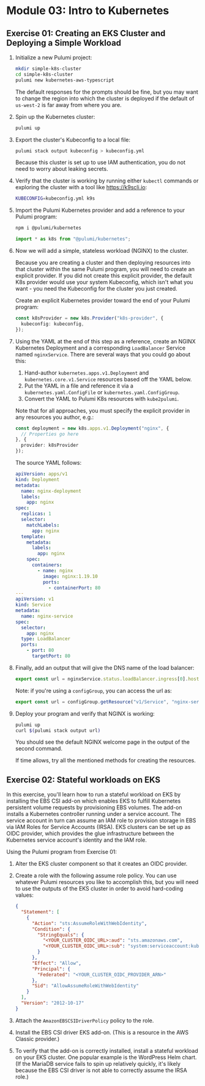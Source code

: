 # Module 03: Intro to Kubernetes

## Exercise 01: Creating an EKS Cluster and Deploying a Simple Workload

1. Initialize a new Pulumi project:

    ```bash
    mkdir simple-k8s-cluster
    cd simple-k8s-cluster
    pulumi new kubernetes-aws-typescript 
    ```

    The default responses for the prompts should be fine, but you may want to change the region into which the cluster is deployed if the default of `us-west-2` is far away from where you are.

1. Spin up the Kubernetes cluster:

    ```bash
    pulumi up
    ```

1. Export the cluster's Kubeconfig to a local file:

    ```bash
    pulumi stack output kubeconfig > kubeconfig.yml
    ```

    Because this cluster is set up to use IAM authentication, you do not need to worry about leaking secrets.

1. Verify that the cluster is working by running either `kubectl` commands or exploring the cluster with a tool like <https://k9scli.io>:

    ```bash
    KUBECONFIG=kubeconfig.yml k9s
    ```

1. Import the Pulumi Kubernetes provider and add a reference to your Pulumi program:

    ```bash
    npm i @pulumi/kubernetes
    ```

    ```typescript
    import * as k8s from "@pulumi/kubernetes";
    ```

1. Now we will add a simple, stateless workload (NGINX) to the cluster.

    Because you are creating a cluster and then deploying resources into that cluster within the same Pulumi program, you will need to create an explicit provider. If you did not create this explicit provider, the default K8s provider would use your system Kubeconfig, which isn't what you want - you need the Kubeconfig for the cluster you just created.

    Create an explicit Kubernetes provider toward the end of your Pulumi program:

    ```typescript
    const k8sProvider = new k8s.Provider("k8s-provider", {
      kubeconfig: kubeconfig,
    });
    ```

1. Using the YAML at the end of this step as a reference, create an NGINX Kubernetes Deployment and a corresponding `LoadBalancer` Service named `nginxService`. There are several ways that you could go about this:

    1. Hand-author `kubernetes.apps.v1.Deployment` and `kubernetes.core.v1.Service` resources based off the YAML below.
    1. Put the YAML in a file and reference it via a `kubernetes.yaml.ConfigFile` or `kubernetes.yaml.ConfigGroup`.
    1. Convert the YAML to Pulumi K8s resources with `kube2pulumi`.

    Note that for all approaches, you must specify the explicit provider in any resources you author, e.g.:

    ```typescript
    const deployment = new k8s.apps.v1.Deployment("nginx", {
      // Properties go here
    }, {
      provider: k8sProvider
    });
    ```

    The source YAML follows:

    ```yaml
    apiVersion: apps/v1
    kind: Deployment
    metadata:
      name: nginx-deployment
      labels:
        app: nginx
    spec:
      replicas: 1
      selector:
        matchLabels:
          app: nginx
      template:
        metadata:
          labels:
            app: nginx
        spec:
          containers:
            - name: nginx
              image: nginx:1.19.10
              ports:
                - containerPort: 80
    ---
    apiVersion: v1
    kind: Service
    metadata:
      name: nginx-service
    spec:
      selector:
        app: nginx
      type: LoadBalancer
      ports:
        - port: 80
          targetPort: 80
    ```

1. Finally, add an output that will give the DNS name of the load balancer:

    ```typescript
    export const url = nginxService.status.loadBalancer.ingress[0].hostname;
    ```

    Note: if you're using a `configGroup`, you can access the url as:

    ```typescript
    export const url = configGroup.getResource("v1/Service", "nginx-service").status.loadBalancer.ingress[0].hostname;
    ```

1. Deploy your program and verify that NGINX is working:

    ```bash
    pulumi up
    curl $(pulumi stack output url)
    ```

    You should see the default NGINX welcome page in the output of the second command.

    If time allows, try all the mentioned methods for creating the resources.

## Exercise 02: Stateful workloads on EKS

In this exercise, you'll learn how to run a stateful workload on EKS by installing the EBS CSI add-on which enables EKS to fulfill Kubernetes persistent volume requests by provisioning EBS volumes. The add-on installs a Kubernetes controller running under a service account. The service account in turn can assume an IAM role to provision storage in EBS via IAM Roles for Service Accounts (IRSA). EKS clusters can be set up as OIDC provider, which provides the glue infrastructure between the Kubernetes service account's identity and the IAM role.

Using the Pulumi program from Exercise 01:

1. Alter the EKS cluster component so that it creates an OIDC provider.
1. Create a role with the following assume role policy. You can use whatever Pulumi resources you like to accomplish this, but you will need to use the outputs of the EKS cluster in order to avoid hard-coding values:

    ```json
    {
      "Statement": [
        {
          "Action": "sts:AssumeRoleWithWebIdentity",
          "Condition": {
            "StringEquals": {
              "<YOUR_CLUSTER_OIDC_URL>:aud": "sts.amazonaws.com",
              "<YOUR_CLUSTER_OIDC_URL>:sub": "system:serviceaccount:kube-system:ebs-csi-controller-sa"
            }
          },
          "Effect": "Allow",
          "Principal": {
            "Federated": "<YOUR_CLUSTER_OIDC_PROVIDER_ARN>"
          },
          "Sid": "AllowAssumeRoleWithWebIdentity"
        }
      ],
      "Version": "2012-10-17"
    }
    ```

1. Attach the `AmazonEBSCSIDriverPolicy` policy to the role.
1. Install the EBS CSI driver EKS add-on. (This is a resource in the AWS Classic provider.)
1. To verify that the add-on is correctly installed, install a stateful workload on your EKS cluster. One popular example is the WordPress Helm chart. (If the MariaDB service fails to spin up relatively quickly, it's likely because the EBS CSI driver is not able to correctly assume the IRSA role.)
